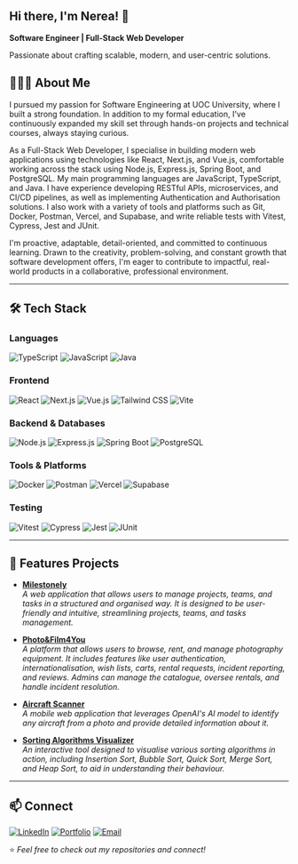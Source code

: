 ## Hi there, I'm Nerea! 👋

**Software Engineer | Full-Stack Web Developer**

Passionate about crafting scalable, modern, and user-centric solutions.

## 👩🏻‍💻 About Me
I pursued my passion for Software Engineering at UOC University, where I built a strong foundation. In addition to my formal education, I've continuously expanded my skill set through hands-on projects and technical courses, always staying curious.

As a Full-Stack Web Developer, I specialise in building modern web applications using technologies like React, Next.js, and Vue.js, comfortable working across the stack using Node.js, Express.js, Spring Boot, and PostgreSQL. My main programming languages are JavaScript, TypeScript, and Java. I have experience developing RESTful APIs, microservices, and CI/CD pipelines, as well as implementing Authentication and Authorisation solutions. I also work with a variety of tools and platforms such as Git, Docker, Postman, Vercel, and Supabase, and write reliable tests with Vitest, Cypress, Jest and JUnit.

I'm proactive, adaptable, detail-oriented, and committed to continuous learning. Drawn to the creativity, problem-solving, and constant growth that software development offers, I'm eager to contribute to impactful, real-world products in a collaborative, professional environment.

---

## 🛠️ Tech Stack

### Languages
![TypeScript](https://img.shields.io/badge/-TypeScript-3178c6?logo=typescript&logoColor=white&style=for-the-badge)
![JavaScript](https://img.shields.io/badge/-JavaScript-f1e05a?logo=javascript&logoColor=black&style=for-the-badge)
![Java](https://img.shields.io/badge/-Java-b07219?logo=java&logoColor=white&style=for-the-badge)

### Frontend
![React](https://img.shields.io/badge/-React-61DAFB?logo=react&logoColor=black&style=for-the-badge)
![Next.js](https://img.shields.io/badge/-Next.js-000000?logo=next.js&logoColor=white&style=for-the-badge)
![Vue.js](https://img.shields.io/badge/-Vue.js-4FC08D?logo=vue.js&logoColor=white&style=for-the-badge)
![Tailwind CSS](https://img.shields.io/badge/-Tailwind%20CSS-38B2AC?logo=tailwind-css&logoColor=white&style=for-the-badge)
![Vite](https://img.shields.io/badge/-Vite-fc03e3?logo=vite&logoColor=white&style=for-the-badge)

### Backend & Databases
![Node.js](https://img.shields.io/badge/-Node.js-339933?logo=node.js&logoColor=white&style=for-the-badge)
![Express.js](https://img.shields.io/badge/-Express.js-000000?logo=express&logoColor=white&style=for-the-badge)
![Spring Boot](https://img.shields.io/badge/-Spring%20Boot-6DB33F?logo=springboot&logoColor=white&style=for-the-badge)
![PostgreSQL](https://img.shields.io/badge/-PostgreSQL-4169E1?logo=postgresql&logoColor=white&style=for-the-badge)

### Tools & Platforms
![Docker](https://img.shields.io/badge/-Docker-2496ED?logo=docker&logoColor=white&style=for-the-badge)
![Postman](https://img.shields.io/badge/-Postman-FF6C37?logo=postman&logoColor=white&style=for-the-badge)
![Vercel](https://img.shields.io/badge/-Vercel-000000?logo=vercel&logoColor=white&style=for-the-badge)
![Supabase](https://img.shields.io/badge/-Supabase-13cf83?logo=supabase&logoColor=white&style=for-the-badge)

### Testing
![Vitest](https://img.shields.io/badge/-Vitest-6E9F18?logo=vitest&logoColor=white&style=for-the-badge)
![Cypress](https://img.shields.io/badge/-Cypress-17202C?logo=cypress&logoColor=white&style=for-the-badge)
![Jest](https://img.shields.io/badge/-Jest-C21325?logo=jest&logoColor=white&style=for-the-badge)
![JUnit](https://img.shields.io/badge/-JUnit-25A162?logo=junit5&logoColor=white&style=for-the-badge)

---

## 🚀 Features Projects
- [**Milestonely**](https://github.com/nruizcano/milestonely)  
  *A web application that allows users to manage projects, teams, and tasks in a structured and organised way. It is designed to be user-friendly and intuitive, streamlining projects, teams, and tasks management.*

- [**Photo&Film4You**](https://github.com/nruizcano/photo-film4you)  
  *A platform that allows users to browse, rent, and manage photography equipment. It includes features like user authentication, internationalisation, wish lists, carts, rental requests, incident reporting, and reviews. Admins can manage the catalogue, oversee rentals, and handle incident resolution.*

- [**Aircraft Scanner**](https://github.com/nruizcano/aircraft-scanner)  
  *A mobile web application that leverages OpenAI's AI model to identify any aircraft from a photo and provide detailed information about it.*

- [**Sorting Algorithms Visualizer**](https://github.com/nruizcano/sorting-algorithms-visualizer)  
  *An interactive tool designed to visualise various sorting algorithms in action, including Insertion Sort, Bubble Sort, Quick Sort, Merge Sort, and Heap Sort, to aid in understanding their behaviour.*

---

## 📫 Connect
[![LinkedIn](https://img.shields.io/badge/-LinkedIn-0A66C2?logo=linkedin&logoColor=white&style=for-the-badge)](https://linkedin.com/in/nerea-ruiz-cano-b79535281)
[![Portfolio](https://img.shields.io/badge/-Portfolio-000000?style=for-the-badge)](https://nerearuizcano.vercel.app)
[![Email](https://img.shields.io/badge/-Email-D14836?logo=gmail&logoColor=white&style=for-the-badge)](mailto:nerearuizcano@gmail.com)

⭐️ *Feel free to check out my repositories and connect!*
